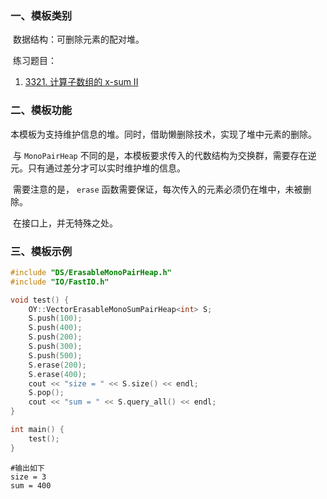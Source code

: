 ### 一、模板类别

​	数据结构：可删除元素的配对堆。

​	练习题目：

1. [3321. 计算子数组的 x-sum II](https://leetcode.cn/problems/find-x-sum-of-all-k-long-subarrays-ii)


### 二、模板功能

​		本模板为支持维护信息的堆。同时，借助懒删除技术，实现了堆中元素的删除。

​		与 `MonoPairHeap` 不同的是，本模板要求传入的代数结构为交换群，需要存在逆元。只有通过差分才可以实时维护堆的信息。

​		需要注意的是， `erase` 函数需要保证，每次传入的元素必须仍在堆中，未被删除。

​		在接口上，并无特殊之处。


### 三、模板示例

```c++
#include "DS/ErasableMonoPairHeap.h"
#include "IO/FastIO.h"

void test() {
    OY::VectorErasableMonoSumPairHeap<int> S;
    S.push(100);
    S.push(400);
    S.push(200);
    S.push(300);
    S.push(500);
    S.erase(200);
    S.erase(400);
    cout << "size = " << S.size() << endl;
    S.pop();
    cout << "sum = " << S.query_all() << endl;
}

int main() {
    test();
}
```

```
#输出如下
size = 3
sum = 400

```

